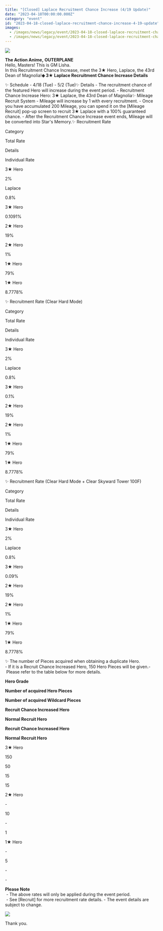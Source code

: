```yaml
---
title: "[Closed] Laplace Recruitment Chance Increase (4/19 Update)"
date: "2023-04-18T00:00:00.000Z"
category: "event"
id: "2023-04-18-closed-laplace-recruitment-chance-increase-4-19-update"
images:
  - /images/news/legacy/event/2023-04-18-closed-laplace-recruitment-chance-increase-4-19-update/c5fa0280f0bc46669c5eab860d078fca.webp
  - /images/news/legacy/event/2023-04-18-closed-laplace-recruitment-chance-increase-4-19-update/a03373b9e8d1413896400bfb268e820d.webp
---
```


![](/images/news/legacy/event/2023-04-18-closed-laplace-recruitment-chance-increase-4-19-update/c5fa0280f0bc46669c5eab860d078fca.webp)

**The Action Anime,** **OUTERPLANE**  
Hello, Masters! This is GM Lisha.  
In this Recruitment Chance Increase, meet the 3★ Hero, Laplace, the 43rd Dean of Magnolia!**◈ 3★ Laplace Recruitment Chance Increase Details**  
  
✨ Schedule - 4/18 (Tue) - 5/2 (Tue)✨ Details - The recruitment chance of the featured Hero will increase during the event period. - Recruitment Chance Increase Hero: 3★ Laplace, the 43rd Dean of Magnolia✨ Mileage Recruit System - Mileage will increase by 1 with every recruitment. - Once you have accumulated 200 Mileage, you can spend it on the \[Mileage Recruit\] pop-up screen to recruit 3★ Laplace with a 100% guaranteed chance. - After the Recruitment Chance Increase event ends, Mileage will be converted into Star's Memory.✨ Recruitment Rate

Category

Total Rate

Details

Individual Rate

3★ Hero

2%

Laplace

0.8%

3★ Hero

0.1091%

2★ Hero

19%

2★ Hero

1%

1★ Hero

79%

1★ Hero

8.7778%

  
✨ Recruitment Rate (Clear Hard Mode)

Category

Total Rate

Details

Individual Rate

3★ Hero

2%

Laplace

0.8%

3★ Hero

0.1%

2★ Hero

19%

2★ Hero

1%

1★ Hero

79%

1★ Hero

8.7778%

  
✨ Recruitment Rate (Clear Hard Mode + Clear Skyward Tower 100F)

Category

Total Rate

Details

Individual Rate

3★ Hero

2%

Laplace

0.8%

3★ Hero

0.09%

2★ Hero

19%

2★ Hero

1%

1★ Hero

79%

1★ Hero

8.7778%

  
✨ The number of Pieces acquired when obtaining a duplicate Hero.  
\- If it is a Recruit Chance Increased Hero, 150 Hero Pieces will be given.- Please refer to the table below for more details.

**Hero Grade**  

**Number of acquired Hero Pieces**  

**Number of acquired Wildcard Pieces**  

**Recruit Chance Increased Hero**  

**Normal Recruit Hero**  

**Recruit Chance Increased Hero**  

**Normal Recruit Hero**  

3★ Hero  

150

50

15

15

2★ Hero  

\-

10

\-

1

1★ Hero  

\-

5

\-

\-

  
**Please Note**  
 - The above rates will only be applied during the event period.  
 - See \[Recruit\] for more recruitment rate details. - The event details are subject to change.

![](/images/news/legacy/event/2023-04-18-closed-laplace-recruitment-chance-increase-4-19-update/a03373b9e8d1413896400bfb268e820d.webp)

  
Thank you.
